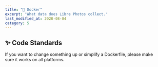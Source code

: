 ```yaml
---
title: "🐋 Docker"
excerpt: "What data does Libre Photos collect."
last_modified_at: 2020-08-04
category: 5
---
```


## ✨ Code Standards

If you want to change something up or simplify a Dockerfile, please make sure it works on all platforms.
